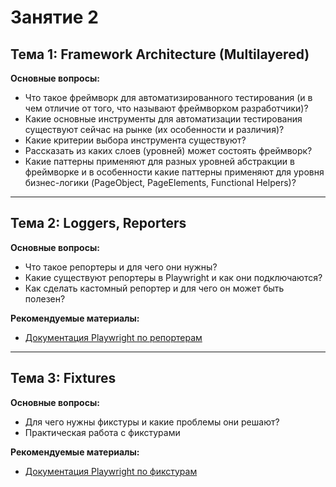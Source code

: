 # Занятие 2

## Тема 1: Framework Architecture (Multilayered)

**Основные вопросы:**
- Что такое фреймворк для автоматизированного тестирования (и в чем отличие от того, что называют фреймворком разработчики)?
- Какие основные инструменты для автоматизации тестирования существуют сейчас на рынке (их особенности и различия)?
- Какие критерии выбора инструмента существуют?
- Рассказать из каких слоев (уровней) может состоять фреймворк?
- Какие паттерны применяют для разных уровней абстракции в фреймворке и в особенности какие паттерны применяют для уровня бизнес-логики (PageObject, PageElements, Functional Helpers)?

---

## Тема 2: Loggers, Reporters

**Основные вопросы:**
- Что такое репортеры и для чего они нужны?
- Какие существуют репортеры в Playwright и как они подключаются?
- Как сделать кастомный репортер и для чего он может быть полезен?

**Рекомендуемые материалы:**
- [Документация Playwright по репортерам](https://playwright.dev/docs/test-reporters)

---

## Тема 3: Fixtures

**Основные вопросы:**
- Для чего нужны фикстуры и какие проблемы они решают?
- Практическая работа с фикстурами

**Рекомендуемые материалы:**
- [Документация Playwright по фикстурам](https://playwright.dev/docs/test-fixtures) 